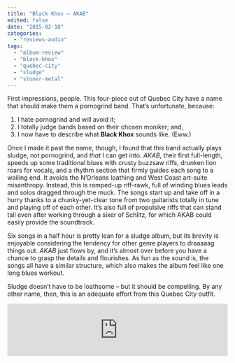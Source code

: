 ```yaml
---
title: "Black Khox – AKAB"
edited: false
date: "2015-02-18"
categories:
  - "reviews-audio"
tags:
  - "album-review"
  - "black-khox"
  - "quebec-city"
  - "sludge"
  - "stoner-metal"
---
```


First impressions, people. This four-piece out of Quebec City have a name that should make them a pornogrind band. That’s unfortunate, because:

1. I hate pornogrind and will avoid it;
2. I totally judge bands based on their chosen moniker; and,
3. I now have to describe what **Black Khox** sounds like. (Eww.)

Once I made it past the name, though, I found that this band actually plays sludge, not pornogrind, and _that_ I can get into. _AKAB_, their first full-length, speeds up some traditional blues with crusty buzzsaw riffs, drunken lion roars for vocals, and a rhythm section that firmly guides each song to a wailing end. It avoids the N’Orleans loathing and West Coast art-suite misanthropy. Instead, this is ramped-up riff-rawk, full of winding blues leads and solos dragged through the muck. The songs start up and take off in a hurry thanks to a chunky-yet-clear tone from two guitarists totally in tune and playing off of each other. It’s also full of propulsive riffs that can stand tall even after working through a sixer of Schlitz, for which AKAB could easily provide the soundtrack.

Six songs in a half hour is pretty lean for a sludge album, but its brevity is enjoyable considering the tendency for other genre players to draaaaag things out. _AKAB_ just flows by, and it’s almost over before you have a chance to grasp the details and flourishes. As fun as the sound is, the songs all have a similar structure, which also makes the album feel like one long blues workout.

Sludge doesn’t have to be loathsome – but it should be compelling. By any other name, then, this is an adequate effort from this Quebec City outfit.

<iframe style="border: 0; width: 100%; height: 120px;" src="https://bandcamp.com/EmbeddedPlayer/album=3844765880/size=large/bgcol=ffffff/linkcol=0687f5/tracklist=false/artwork=small/transparent=true/" width="300" height="150" seamless=""><a href="http://blackkhox.bandcamp.com/album/akab">AKAB by Black Khox</a></iframe>
